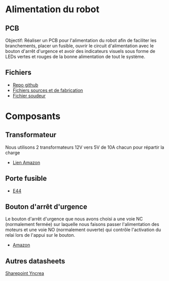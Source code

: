 # Alimentation du robot
## PCB
Objectif: Réaliser un PCB pour l'alimentation du robot afin de faciliter les branchements, placer un fusible, ouvrir le circuit d'alimentation avec le bouton d'arrêt d'urgence et avoir des indicateurs visuels sous forme de LEDs vertes et rouges de la bonne alimentation de tout le système.
## Fichiers
- [Repo github](https://github.com/modelec/pcb_puissance)
- [Fichiers sources et de fabrication](https://github.com/modelec/pcb_puissance/archive/refs/tags/v1.2.zip)
- [Fichier soudeur](https://yncrea.sharepoint.com/:w:/s/ModelIsen/EcVizWQT21VCp48J_SUokTUB_mMHPJ80LI4nuBG5X9onzg?e=VoMGyn)
# Composants
## Transformateur
Nous utilisons 2 transformateurs 12V vers 5V de 10A chacun pour répartir la charge
- [Lien Amazon](https://www.amazon.fr/Supernight-Convertisseurs-Transformer-Adjustable-Electricity/dp/B079N8HCHB/ref=sr_1_5)
## Porte fusible
- [E44](https://www.e44.com/composants/composants-passifs/fusibles-protections/porte-fusibles/porte-fusibles-ci/support-fusible-ci-5-20mm-vertical-SF5CIV.html)
## Bouton d'arrêt d'urgence
Le bouton d'arrêt d'urgence que nous avons choisi a une voie NC (normalement fermée) sur laquelle nous faisons passer l'alimentation des moteurs et une voie NO (normalement ouverte) qui contrôle l'activation du relai lors de l'appui sur le bouton.
- [Amazon](https://www.amazon.fr/gp/product/B07RGQQTW8/ref=ox_sc_saved_image_1?smid=A3BGJVXOADZ30C&psc=1)
## Autres datasheets
[Sharepoint Yncrea](https://yncrea.sharepoint.com/:f:/s/ModelIsen/ErfrrFzm3C1OnuE0FbyLJ2sB1ydiELNxeLVoYbRUmr40ow?e=26eAhB)
